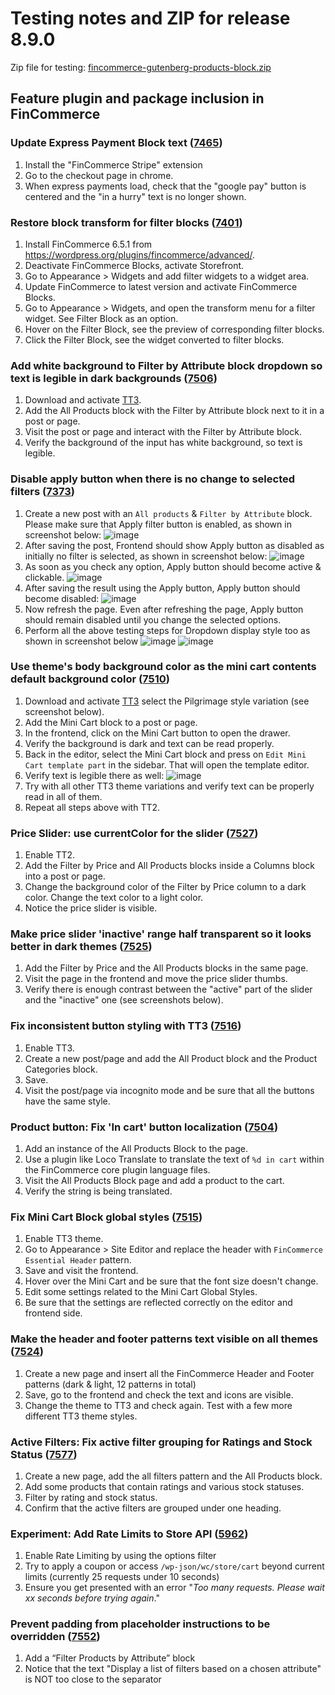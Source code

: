 # Testing notes and ZIP for release 8.9.0

Zip file for testing: [fincommerce-gutenberg-products-block.zip](https://github.com/dieselfox1/fincommerce-blocks/files/9952913/fincommerce-gutenberg-products-block.zip)

## Feature plugin and package inclusion in FinCommerce

### Update Express Payment Block text ([7465](https://github.com/dieselfox1/fincommerce-blocks/pull/7465))

1. Install the "FinCommerce Stripe" extension
2. Go to the checkout page in chrome.
3. When express payments load, check that the "google pay" button is centered and the "in a hurry" text is no longer shown.

### Restore block transform for filter blocks ([7401](https://github.com/dieselfox1/fincommerce-blocks/pull/7401))

1. Install FinCommerce 6.5.1 from <https://wordpress.org/plugins/fincommerce/advanced/>.
2. Deactivate FinCommerce Blocks, activate Storefront.
3. Go to Appearance > Widgets and add filter widgets to a widget area.
4. Update FinCommerce to latest version and activate FinCommerce Blocks.
5. Go to Appearance > Widgets, and open the transform menu for a filter widget. See Filter Block as an option.
6. Hover on the Filter Block, see the preview of corresponding filter blocks.
7. Click the Filter Block, see the widget converted to filter blocks.

### Add white background to Filter by Attribute block dropdown so text is legible in dark backgrounds ([7506](https://github.com/dieselfox1/fincommerce-blocks/pull/7506))

1. Download and activate [TT3](https://github.com/WordPress/twentytwentythree).
2. Add the All Products block with the Filter by Attribute block next to it in a post or page.
3. Visit the post or page and interact with the Filter by Attribute block.
4. Verify the background of the input has white background, so text is legible.

### Disable apply button when there is no change to selected filters ([7373](https://github.com/dieselfox1/fincommerce-blocks/pull/7373))

1. Create a new post with an `All products` & `Filter by Attribute` block. Please make sure that Apply filter button is enabled, as shown in screenshot below:
   ![image](https://user-images.githubusercontent.com/16707866/195314106-00a753e1-7c37-4a31-9e8a-bd63d44bff21.png)
2. After saving the post, Frontend should show Apply button as disabled as initially no filter is selected, as shown in screenshot below:
   ![image](https://user-images.githubusercontent.com/16707866/195316952-c6e54499-02dd-41bd-8e13-1e478ba7f00e.png)
3. As soon as you check any option, Apply button should become active & clickable.
   ![image](https://user-images.githubusercontent.com/16707866/195316991-daf497ca-0510-4018-b006-53c30f44be50.png)
4. After saving the result using the Apply button, Apply button should become disabled:
   ![image](https://user-images.githubusercontent.com/16707866/195317052-bfb55864-1116-43db-aef8-cb99af1faeb6.png)
5. Now refresh the page. Even after refreshing the page, Apply button should remain disabled until you change the selected options.
6. Perform all the above testing steps for Dropdown display style too as shown in screenshot below
   ![image](https://user-images.githubusercontent.com/16707866/195317095-7c689f15-8a7f-4527-be81-aea836fb929e.png)
   ![image](https://user-images.githubusercontent.com/16707866/195317119-f93fa3c3-a29e-483f-ac40-38de48fab0bb.png)

### Use theme's body background color as the mini cart contents default background color ([7510](https://github.com/dieselfox1/fincommerce-blocks/pull/7510))

1. Download and activate [TT3](https://github.com/WordPress/twentytwentythree) select the Pilgrimage style variation (see screenshot below).
2. Add the Mini Cart block to a post or page.
3. In the frontend, click on the Mini Cart button to open the drawer.
4. Verify the background is dark and text can be read properly.
5. Back in the editor, select the Mini Cart block and press on `Edit Mini Cart template part` in the sidebar. That will open the template editor.
6. Verify text is legible there as well:
   ![image](https://user-images.githubusercontent.com/3616980/198266198-9a607821-cb5b-47e5-90ec-b0cd64ca34e3.png)
7. Try with all other TT3 theme variations and verify text can be properly read in all of them.
8. Repeat all steps above with TT2.

### Price Slider: use currentColor for the slider ([7527](https://github.com/dieselfox1/fincommerce-blocks/pull/7527))

1. Enable TT2.
2. Add the Filter by Price and All Products blocks inside a Columns block into a post or page.
3. Change the background color of the Filter by Price column to a dark color. Change the text color to a light color.
4. Notice the price slider is visible.

### Make price slider 'inactive' range half transparent so it looks better in dark themes ([7525](https://github.com/dieselfox1/fincommerce-blocks/pull/7525))

1. Add the Filter by Price and the All Products blocks in the same page.
2. Visit the page in the frontend and move the price slider thumbs.
3. Verify there is enough contrast between the "active" part of the slider and the "inactive" one (see screenshots below).

### Fix inconsistent button styling with TT3 ([7516](https://github.com/dieselfox1/fincommerce-blocks/pull/7516))

1. Enable TT3.
2. Create a new post/page and add the All Product block and the Product Categories block.
3. Save.
4. Visit the post/page via incognito mode and be sure that all the buttons have the same style.

### Product button: Fix 'In cart' button localization ([7504](https://github.com/dieselfox1/fincommerce-blocks/pull/7504))

1. Add an instance of the All Products Block to the page.
2. Use a plugin like Loco Translate to translate the text of `%d in cart` within the FinCommerce core plugin language files.
3. Visit the All Products Block page and add a product to the cart.
4. Verify the string is being translated.

### Fix Mini Cart Block global styles ([7515](https://github.com/dieselfox1/fincommerce-blocks/pull/7515))

1. Enable TT3 theme.
2. Go to Appearance > Site Editor and replace the header with `FinCommerce Essential Header` pattern.
3. Save and visit the frontend.
4. Hover over the Mini Cart and be sure that the font size doesn't change.
5. Edit some settings related to the Mini Cart Global Styles.
6. Be sure that the settings are reflected correctly on the editor and frontend side.

### Make the header and footer patterns text visible on all themes ([7524](https://github.com/dieselfox1/fincommerce-blocks/pull/7524))

1. Create a new page and insert all the FinCommerce Header and Footer patterns (dark & light, 12 patterns in total)
2. Save, go to the frontend and check the text and icons are visible.
3. Change the theme to TT3 and check again. Test with a few more different TT3 theme styles.

### Active Filters: Fix active filter grouping for Ratings and Stock Status ([7577](https://github.com/dieselfox1/fincommerce-blocks/pull/7577))

1. Create a new page, add the all filters pattern and the All Products block.
2. Add some products that contain ratings and various stock statuses.
3. Filter by rating and stock status.
4. Confirm that the active filters are grouped under one heading.

### Experiment: Add Rate Limits to Store API ([5962](https://github.com/dieselfox1/fincommerce-blocks/pull/5962))

1. Enable Rate Limiting by using the options filter
2. Try to apply a coupon or access `/wp-json/wc/store/cart` beyond current limits (currently 25 requests under 10 seconds)
3. Ensure you get presented with an error "_Too many requests. Please wait xx seconds before trying again_."

### Prevent padding from placeholder instructions to be overridden ([7552](https://github.com/dieselfox1/fincommerce-blocks/pull/7552))

1. Add a “Filter Products by Attribute” block
2. Notice that the text "Display a list of filters based on a chosen attribute" is NOT too close to the separator
